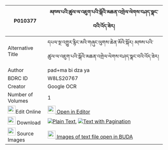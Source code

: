 |P010377|མཁས་པའི་ཚུལ་ལ་འཇུག་པའི་སྒོའི་མཆན་འགྲེལ་ལེགས་བཤད་སྣང་བའི་འོད་ཟེར། 
| --- | --- 
|Alternative Title |དཔལ་སྔ་འགྱུར་རྙིང་མའི་གཞུང་ལུགས་ཆེན་མོའི་སྐོར། མཁས་པའི་ཚུལ་ལ་འཇུག་པའི་སྒོའི་མཆན་འགྲེལ་ལེགས་བཤད་སྣང་བའི་འོད་ཟེར།
|Author| pad+ma bi dza ya
|BDRC ID | W8LS20767
|Creator | Google OCR
|Number of Volumes| 1
|<img width="25" src="https://img.icons8.com/color/25/000000/edit-property.png">Edit Online| [<img width="25" src="https://avatars.githubusercontent.com/u/45091458?s=200&v=4"> Open in Editor](http://editor.openpecha.org/P010377)
|<img width="25" src="https://img.icons8.com/fluent/48/000000/download-2.png"/>  Download | [![](https://img.icons8.com/color/20/000000/txt.png)Plain Text](https://github.com/Openpecha/P010377/releases/download/v2/khepa_i_tsul_la_jukpa_i_go_i_c_plain_P010377.zip), [![](https://img.icons8.com/color/20/000000/txt.png)Text with Pagination](https://github.com/Openpecha/P010377/releases/download/v2/khepa_i_tsul_la_jukpa_i_go_i_c_pages_P010377.zip)
|<img width="25" src="https://img.icons8.com/plasticine/100/000000/pictures-folder.png"/>  Source Images | [<img width="25" src="https://library.bdrc.io/icons/BUDA-small.svg"> Images of text file open in BUDA](https://library.bdrc.io/show/bdr:W8LS20767)
